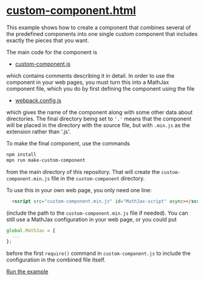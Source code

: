 # [custom-component.html](https://mathjax.github.io/MathJax-demos-web/custom-component/custom-component.html)

This example shows how to create a component that combines several of the predefined components into one single custom component that includes exactly the pieces that you want.

The main code for the component is

* [custom-component.js](custom-component.js)

which contains comments describing it in detail.  In order to use the component in your web pages, you must turn this into a MathJax component file, which you do by first defining the component using the file

* [webpack.config.js](webpack.config.js)

which gives the name of the component along with some other data about directories.  The final directory being set to `'.'` means that the component will be placed in the directory with the source file, but with `.min.js` as the extension rather than '.js'.

To make the final component, use the commands

``` bash
npm install
mpn run make-custom-component
```

from the main directory of this repository.  That will create the `custom-component.min.js` file in the `custom-component` directory.

To use this in your own web page, you only need one line:

``` html
  <script src="custom-component.min.js" id="MathJax-script" async></script>
```

(include the path to the `custom-component.min.js` file if needed).  You can still use a MathJax configuration in your web page, or you could put

``` javascript
global.MathJax = {
  ...
};
```

before the first `require()` command in `custom-component.js` to include the configuration in the combined file itself.

[Run the example](https://mathjax.github.io/MathJax-demos-web/custom-component/custom-component.html)
